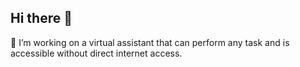 ## Hi there 👋

🔭 I’m working on a virtual assistant that can perform any task and is accessible without direct internet access. 
